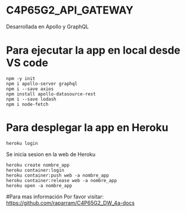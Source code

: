 # C4P65G2_API_GATEWAY

Desarrollada en Apollo y GraphQL

# Para ejecutar la app en local desde VS code

```
npm -y init
npm i apollo-server graphql
npm i --save axios
npm install apollo-datasource-rest
npm i --save lodash
npm i node-fetch
```

# Para desplegar la app en Heroku

```
heroku login
```

Se inicia sesion en la web de Heroku

```
heroku create nombre_app
heroku container:login
heroku container:push web -a nombre_app
heroku container:release web -a nombre_app
heroku open -a nombre_app
```

#Para mas información
Por favor visitar: https://github.com/raparram/C4P65G2_DW_4a-docs
